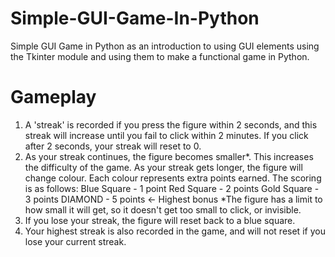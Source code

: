 # Simple-GUI-Game-In-Python
Simple GUI Game in Python as an introduction to using GUI elements using the Tkinter module and using them to make a functional game in Python.

# Gameplay

1. A 'streak' is recorded if you press the figure within 2 seconds, and this streak will increase until you fail to click within 2 minutes. If you click after 2 seconds, your streak will reset to 0. 
2. As your streak continues, the figure becomes smaller*. This increases the difficulty of the game. As your streak gets longer, the figure will change colour. Each colour represents extra points earned. The scoring is as follows: Blue Square - 1 point Red Square - 2 points Gold Square - 3 points DIAMOND - 5 points <- Highest bonus *The figure has a limit to how small it will get, so it doesn't get too small to click, or invisible. 
3. If you lose your streak, the figure will reset back to a blue square. 
4. Your highest streak is also recorded in the game, and will not reset if you lose your current streak.
